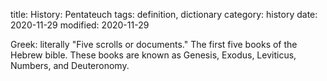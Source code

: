 title: History: Pentateuch
tags: definition, dictionary
category: history
date: 2020-11-29
modified: 2020-11-29


Greek: literally "Five scrolls or documents."
The first five books of the Hebrew bible. These books are known as
Genesis, Exodus, Leviticus, Numbers, and Deuteronomy.




